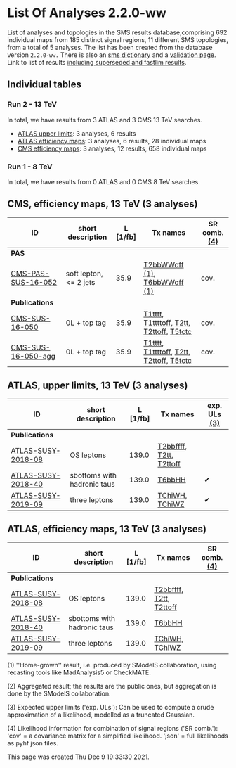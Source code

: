 # List Of Analyses 2.2.0-ww 
List of analyses and topologies in the SMS results database,comprising 692 individual maps from 185 distinct signal regions, 11 different SMS topologies, from a total of 5 analyses.
The list has been created from the database version `2.2.0-ww.`
There is also an  [sms dictionary](SmsDictionary220-ww) and a [validation page](Validation220-ww).
Link to list of results [including superseded and fastlim results](ListOfAnalyses220-wwWithSuperseded).

## Individual tables

### Run 2 - 13 TeV
In total, we have results from 3 ATLAS and 3 CMS 13 TeV searches.
 * [ATLAS upper limits](#ATLASupperlimits13): 3  analyses, 6 results
 * [ATLAS efficiency maps](#ATLASefficiencymaps13): 3  analyses, 6 results, 28 individual maps
 * [CMS efficiency maps](#CMSefficiencymaps13): 3  analyses, 12 results, 658 individual maps

### Run 1 - 8 TeV
In total, we have results from 0 ATLAS and 0 CMS 8 TeV searches.

<a name="CMSefficiencymaps13"></a>
## CMS, efficiency maps, 13 TeV (3 analyses)

| **ID** | **short description** | **L [1/fb]** | **Tx names** | **SR comb. [(4)](#A4)** |
|--------|-----------------------|--------------|--------------|-------------------------|
| **PAS** | | | | |
| [CMS-PAS-SUS-16-052](http://cms-results.web.cern.ch/cms-results/public-results/preliminary-results/SUS-16-052/index.html)<a name="CMS-PAS-SUS-16-052-eff"></a> | soft lepton, <= 2 jets | 35.9 | [T2bbWWoff](SmsDictionary220-ww#T2bbWWoff) [(1)](#A1), [T6bbWWoff](SmsDictionary220-ww#T6bbWWoff) [(1)](#A1) | cov. |
| **Publications** | | | | |
| [CMS-SUS-16-050](http://cms-results.web.cern.ch/cms-results/public-results/publications/SUS-16-050/index.html)<a name="CMS-SUS-16-050-eff"></a> | 0L + top tag | 35.9 | [T1tttt](SmsDictionary220-ww#T1tttt), [T1ttttoff](SmsDictionary220-ww#T1ttttoff), [T2tt](SmsDictionary220-ww#T2tt), [T2ttoff](SmsDictionary220-ww#T2ttoff), [T5tctc](SmsDictionary220-ww#T5tctc) | cov. |
| [CMS-SUS-16-050-agg](http://cms-results.web.cern.ch/cms-results/public-results/publications/SUS-16-050/index.html)<a name="CMS-SUS-16-050-agg-eff"></a> | 0L + top tag | 35.9 | [T1tttt](SmsDictionary220-ww#T1tttt), [T1ttttoff](SmsDictionary220-ww#T1ttttoff), [T2tt](SmsDictionary220-ww#T2tt), [T2ttoff](SmsDictionary220-ww#T2ttoff), [T5tctc](SmsDictionary220-ww#T5tctc) | cov. |

<a name="ATLASupperlimits13"></a>
## ATLAS, upper limits, 13 TeV (3 analyses)

| **ID** | **short description** | **L [1/fb]** | **Tx names** | **exp. ULs [(3)](#A3)** |
|--------|-----------------------|--------------|--------------|-------------------------|
| **Publications** | | | | |
| [ATLAS-SUSY-2018-08](https://atlas.web.cern.ch/Atlas/GROUPS/PHYSICS/PAPERS/SUSY-2018-08/)<a name="ATLAS-SUSY-2018-08"></a> | OS leptons | 139.0 | [T2bbffff](SmsDictionary220-ww#T2bbffff), [T2tt](SmsDictionary220-ww#T2tt), [T2ttoff](SmsDictionary220-ww#T2ttoff) |  |
| [ATLAS-SUSY-2018-40](https://atlas.web.cern.ch/Atlas/GROUPS/PHYSICS/PAPERS/SUSY-2018-40/)<a name="ATLAS-SUSY-2018-40"></a> | sbottoms with hadronic taus | 139.0 | [T6bbHH](SmsDictionary220-ww#T6bbHH) | &#10004; |
| [ATLAS-SUSY-2019-09](https://atlas.web.cern.ch/Atlas/GROUPS/PHYSICS/PAPERS/SUSY-2019-09/)<a name="ATLAS-SUSY-2019-09"></a> | three leptons | 139.0 | [TChiWH](SmsDictionary220-ww#TChiWH), [TChiWZ](SmsDictionary220-ww#TChiWZ) | &#10004; |

<a name="ATLASefficiencymaps13"></a>
## ATLAS, efficiency maps, 13 TeV (3 analyses)

| **ID** | **short description** | **L [1/fb]** | **Tx names** | **SR comb. [(4)](#A4)** |
|--------|-----------------------|--------------|--------------|-------------------------|
| **Publications** | | | | |
| [ATLAS-SUSY-2018-08](https://atlas.web.cern.ch/Atlas/GROUPS/PHYSICS/PAPERS/SUSY-2018-08/)<a name="ATLAS-SUSY-2018-08-eff"></a> | OS leptons | 139.0 | [T2bbffff](SmsDictionary220-ww#T2bbffff), [T2tt](SmsDictionary220-ww#T2tt), [T2ttoff](SmsDictionary220-ww#T2ttoff) |  |
| [ATLAS-SUSY-2018-40](https://atlas.web.cern.ch/Atlas/GROUPS/PHYSICS/PAPERS/SUSY-2018-40/)<a name="ATLAS-SUSY-2018-40-eff"></a> | sbottoms with hadronic taus | 139.0 | [T6bbHH](SmsDictionary220-ww#T6bbHH) |  |
| [ATLAS-SUSY-2019-09](https://atlas.web.cern.ch/Atlas/GROUPS/PHYSICS/PAPERS/SUSY-2019-09/)<a name="ATLAS-SUSY-2019-09-eff"></a> | three leptons | 139.0 | [TChiWH](SmsDictionary220-ww#TChiWH), [TChiWZ](SmsDictionary220-ww#TChiWZ) |  |


<a name='A1'>(1)</a> ''Home-grown'' result, i.e. produced by SModelS collaboration, using recasting tools like MadAnalysis5 or CheckMATE.

<a name='A2'>(2)</a> Aggregated result; the results are the public ones, but aggregation is done by the SModelS collaboration.

<a name='A3'>(3)</a> Expected upper limits ('exp. ULs'): Can be used to compute a crude approximation of a likelihood, modelled as a truncated Gaussian.

<a name='A4'>(4)</a> Likelihood information for combination of signal regions ('SR comb.'): 'cov' = a covariance matrix for a simplified likelihood. 'json' = full likelihoods as pyhf json files.

This page was created Thu Dec  9 19:33:30 2021.
